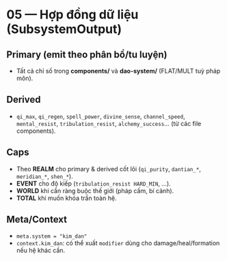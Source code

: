 # 05 — Hợp đồng dữ liệu (SubsystemOutput)

## Primary (emit theo phân bổ/tu luyện)
- Tất cả chỉ số trong **components/** và **dao-system/** (FLAT/MULT tuỳ pháp môn).

## Derived
- `qi_max`, `qi_regen`, `spell_power`, `divine_sense`, `channel_speed`,
  `mental_resist`, `tribulation_resist`, `alchemy_success`… (từ các file components).

## Caps
- Theo **REALM** cho primary & derived cốt lõi (`qi_purity`, `dantian_*`, `meridian_*`, `shen_*`).  
- **EVENT** cho độ kiếp (`tribulation_resist HARD_MIN`, …).  
- **WORLD** khi cần ràng buộc thế giới (pháp cấm, bí cảnh).  
- **TOTAL** khi muốn khóa trần toàn hệ.

## Meta/Context
- `meta.system = "kim_dan"`  
- `context.kim_dan`: có thể xuất `modifier` dùng cho damage/heal/formation nếu hệ khác cần.
